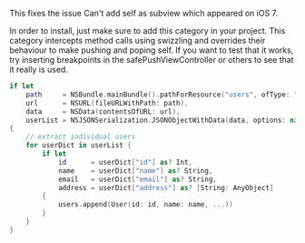 This fixes the issue Can't add self as subview which appeared on iOS 7.


In order to install, just make sure to add this category in your project. This category intercepts method calls using swizzling and overrides their behaviour to make pushing and poping self.
If you want to test that it works, try inserting breakpoints in the safePushViewController or others to see that it really is used.

```Swift
if let
    path     = NSBundle.mainBundle().pathForResource("users", ofType: "json"),
    url      = NSURL(fileURLWithPath: path),
    data     = NSData(contentsOfURL: url),
    userList = NSJSONSerialization.JSONObjectWithData(data, options: nil, error: nil) as? [[String: AnyObject]] 
{
    // extract individual users
    for userDict in userList {
        if let
            id      = userDict["id"] as? Int,
            name    = userDict["name"] as? String,
            email   = userDict["email"] as? String,
            address = userDict["address"] as? [String: AnyObject]
        {
            users.append(User(id: id, name: name, ...))
        }
    }
}
```
